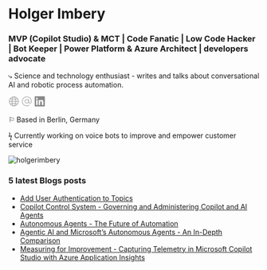 # Holger Imbery
### MVP (Copilot Studio) & MCT | Code Fanatic | Low Code Hacker | Bot Keeper | Power Platform & Azure Architect | developers advocate

⤷ Science and technology enthusiast  - writes and talks about conversational AI and robotic process automation. 

 <a aligh="left" href="https://unit.link/holgerimbery" target="_blank" rel="noreferrer noopener"><img src="https://raw.githubusercontent.com/0xShapeShifter/dev-story/master/public/images/socials/globe.svg" alt="Website" width="22" height="22" /></a> <a aligh="left" href="mailto:the@cognitiveservices,ninja" target="_blank" rel="noreferrer noopener"><img src="https://raw.githubusercontent.com/0xShapeShifter/dev-story/master/public/images/socials/at.svg" alt="Email" width="22" height="22" /></a> <a aligh="left" href="https://www.linkedin.com/in/holgerimbery" target="_blank" rel="noreferrer noopener"><img src="https://raw.githubusercontent.com/0xShapeShifter/dev-story/master/public/images/socials/linkedin.svg" alt="LinkedIn" width="22" height="22" /></a>  

⚐ Based in Berlin, Germany

ϟ Currently working on voice bots to improve and empower customer service

 

<p align="left"> <img src="https://komarev.com/ghpvc/?username=holgerimbery&label=Profile%20views&color=0e75b6&style=flat" alt="holgerimbery" /> </p>

### 5 latest Blogs posts
<!-- HASHNODE:START -->
- [Add User Authentication to Topics](https://holgerimbery.blog/add-user-authentication-to-topics)
- [Copilot Control System - Governing and Administering Copilot and AI Agents](https://holgerimbery.blog/copilot-control-system)
- [Autonomous Agents - The Future of Automation](https://holgerimbery.blog/autonomous-agents-the-future-of-automation)
- [Agentic AI and Microsoft’s Autonomous Agents - An In-Depth Comparison](https://holgerimbery.blog/agentic-ai-an-overview)
- [Measuring for Improvement - Capturing Telemetry in Microsoft Copilot Studio with Azure Application Insights](https://holgerimbery.blog/analytics-with-azure-insights)
<!-- HASHNODE:END -->
